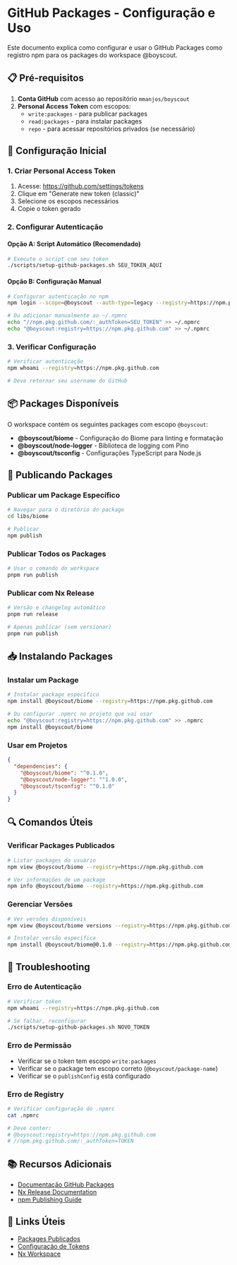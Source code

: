 # GitHub Packages - Configuração e Uso

Este documento explica como configurar e usar o GitHub Packages como registro npm para os packages do workspace @boyscout.

## 📋 Pré-requisitos

1. **Conta GitHub** com acesso ao repositório `mmanjos/boyscout`
2. **Personal Access Token** com escopos:
   - `write:packages` - para publicar packages
   - `read:packages` - para instalar packages
   - `repo` - para acessar repositórios privados (se necessário)

## 🔧 Configuração Inicial

### 1. Criar Personal Access Token

1. Acesse: https://github.com/settings/tokens
2. Clique em "Generate new token (classic)"
3. Selecione os escopos necessários
4. Copie o token gerado

### 2. Configurar Autenticação

#### Opção A: Script Automático (Recomendado)
```bash
# Execute o script com seu token
./scripts/setup-github-packages.sh SEU_TOKEN_AQUI
```

#### Opção B: Configuração Manual
```bash
# Configurar autenticação no npm
npm login --scope=@boyscout --auth-type=legacy --registry=https://npm.pkg.github.com

# Ou adicionar manualmente ao ~/.npmrc
echo "//npm.pkg.github.com/:_authToken=SEU_TOKEN" >> ~/.npmrc
echo "@boyscout:registry=https://npm.pkg.github.com" >> ~/.npmrc
```

### 3. Verificar Configuração

```bash
# Verificar autenticação
npm whoami --registry=https://npm.pkg.github.com

# Deve retornar seu username do GitHub
```

## 📦 Packages Disponíveis

O workspace contém os seguintes packages com escopo `@boyscout`:

- **@boyscout/biome** - Configuração do Biome para linting e formatação
- **@boyscout/node-logger** - Biblioteca de logging com Pino
- **@boyscout/tsconfig** - Configurações TypeScript para Node.js

## 🚀 Publicando Packages

### Publicar um Package Específico

```bash
# Navegar para o diretório do package
cd libs/biome

# Publicar
npm publish
```

### Publicar Todos os Packages

```bash
# Usar o comando do workspace
pnpm run publish
```

### Publicar com Nx Release

```bash
# Versão e changelog automático
pnpm run release

# Apenas publicar (sem versionar)
pnpm run publish
```

## 📥 Instalando Packages

### Instalar um Package

```bash
# Instalar package específico
npm install @boyscout/biome --registry=https://npm.pkg.github.com

# Ou configurar .npmrc no projeto que vai usar
echo "@boyscout:registry=https://npm.pkg.github.com" >> .npmrc
npm install @boyscout/biome
```

### Usar em Projetos

```json
{
  "dependencies": {
    "@boyscout/biome": "^0.1.0",
    "@boyscout/node-logger": "^1.0.0",
    "@boyscout/tsconfig": "^0.1.0"
  }
}
```

## 🔍 Comandos Úteis

### Verificar Packages Publicados
```bash
# Listar packages do usuário
npm view @boyscout/biome --registry=https://npm.pkg.github.com

# Ver informações de um package
npm info @boyscout/biome --registry=https://npm.pkg.github.com
```

### Gerenciar Versões
```bash
# Ver versões disponíveis
npm view @boyscout/biome versions --registry=https://npm.pkg.github.com

# Instalar versão específica
npm install @boyscout/biome@0.1.0 --registry=https://npm.pkg.github.com
```

## 🐛 Troubleshooting

### Erro de Autenticação
```bash
# Verificar token
npm whoami --registry=https://npm.pkg.github.com

# Se falhar, reconfigurar
./scripts/setup-github-packages.sh NOVO_TOKEN
```

### Erro de Permissão
- Verificar se o token tem escopo `write:packages`
- Verificar se o package tem escopo correto (`@boyscout/package-name`)
- Verificar se o `publishConfig` está configurado

### Erro de Registry
```bash
# Verificar configuração do .npmrc
cat .npmrc

# Deve conter:
# @boyscout:registry=https://npm.pkg.github.com
# //npm.pkg.github.com/:_authToken=TOKEN
```

## 📚 Recursos Adicionais

- [Documentação GitHub Packages](https://docs.github.com/pt/packages/working-with-a-github-packages-registry/working-with-the-npm-registry)
- [Nx Release Documentation](https://nx.dev/recipes/nx-release)
- [npm Publishing Guide](https://docs.npmjs.com/cli/v8/commands/npm-publish)

## 🔗 Links Úteis

- [Packages Publicados](https://github.com/mmanjos/boyscout/packages)
- [Configuração de Tokens](https://github.com/settings/tokens)
- [Nx Workspace](https://nx.dev)

